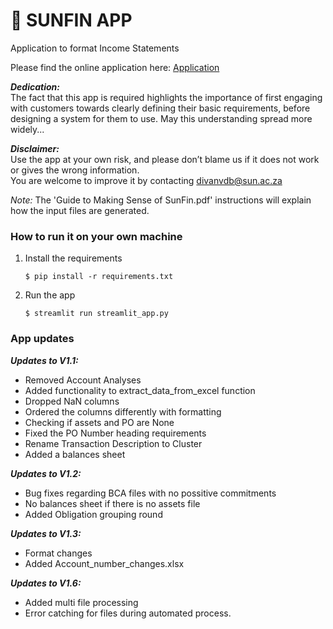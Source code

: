 # 🎈 SUNFIN APP

Application to format Income Statements

Please find the online application here: [Application](https://blank-app-awq6au0oktk.streamlit.app/)

**_Dedication:_**  
The fact that this app is required highlights the importance of first engaging with customers towards clearly defining their basic requirements, before designing a system for them to use. May this understanding spread more widely...

**_Disclaimer:_**  
Use the app at your own risk, and please don’t blame us if it does not work or gives the wrong information.  
You are welcome to improve it by contacting divanvdb@sun.ac.za 

_Note:_ The 'Guide to Making Sense of SunFin.pdf' instructions will explain how the input files are generated.

### How to run it on your own machine

1. Install the requirements

   ```
   $ pip install -r requirements.txt
   ```

2. Run the app

   ```
   $ streamlit run streamlit_app.py
   ```

### App updates 
**_Updates to V1.1:_**  
- Removed Account Analyses  
- Added functionality to extract_data_from_excel function  
- Dropped NaN columns  
- Ordered the columns differently with formatting  
- Checking if assets and PO are None  
- Fixed the PO Number heading requirements  
- Rename Transaction Description to Cluster  
- Added a balances sheet

**_Updates to V1.2:_**  
- Bug fixes regarding BCA files with no possitive commitments
- No balances sheet if there is no assets file
- Added Obligation grouping round

**_Updates to V1.3:_**
- Format changes
- Added Account_number_changes.xlsx

**_Updates to V1.6:_**
- Added multi file processing
- Error catching for files during automated process.

